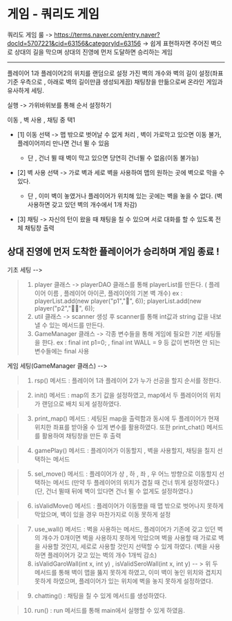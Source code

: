 # 게임 - 쿼리도 게임

쿼리도 게임 룰 -> https://terms.naver.com/entry.naver?docId=5707221&cid=63156&categoryId=63156
-> 쉽게 표현하자면 주어진 벽으로 상대의 길을 막으며 상대의 진영에 먼저 도달하면 승리하는 게임


---------------------------------------------------------------------------------------------------------------------------
플레이어 1과 플레이어2의 위치를 랜덤으로 설정
가진 벽의 개수와 벽의 길이 설정(좌표 기준 우측으로 , 아래로 벽의 길이만큼 생성되게끔)
채팅창을 만듦으로써 온라인 게임과 유사하게 세팅.


실행 -> 
가위바위보를 통해 순서 설정하기

이동 , 벽 사용 , 채팅 중 택1
- [1] 이동 선택 -> 맵 밖으로 벗어날 수 없게 처리 , 벽이 가로막고 있으면 이동 불가, 플레이어끼리 만나면 건너 뛸 수 있음
   * 단 , 건너 뛸 때 벽이 막고 있으면 당연히 건너뛸 수 없음(이동 불가능)
 
- [2] 벽 사용 선택 -> 가로 벽과 세로 벽을 사용하여 맵의 원하는 곳에 벽으로 막을 수 있다.
   * 단 , 이미 벽이 놓였거나 플레이어가 위치해 있는 곳에는 벽을 놓을 수 없다. (벽 사용하면 갖고 있던 벽의 개수에서 1개 차감)
 
- [3] 채팅 -> 자신의 턴이 왔을 때 채팅을 칠 수 있으며 서로 대화를 할 수 있도록 전체 채팅창 출력

상대 진영에 먼저 도착한 플레이어가 승리하며 게임 종료 !
---------------------------------------------------------------------------------------------------------------------------

기초 세팅 -->
> 1. player 클래스 -> playerDAO 클래스를 통해 playerList를 만든다. ( 플레이어 이름 , 플레이어 아이콘, 플레이어의 기본 벽 개수)
  ex : 		playerList.add(new player("p1","🤴", 6));
		      playerList.add(new player("p2","👳‍♂️", 6));
> 2. util 클래스 -> scanner 생성 후 scanner를 통해 int값과 string 값을 내보낼 수 있는 메서드를 만든다.
> 3. GameManager 클래스 -> 각종 변수들을 통해 게임에 필요한 기본 세팅들을 한다.
  ex : final int p1=0; , final int WALL = 9 등 값이 변하면 안 되는 변수들에는 final 사용
    
게임 세팅(GameManager 클래스) -->
> 1. rsp() 메서드 : 플레이어 1과 플레이어 2가 누가 선공을 할지 순서를 정한다.

> 2. init() 메서드 :  map의 초기 값을 설정하였고, map에서 두 플레이어의 위치가 랜덤으로 배치 되게 설정하였다.

> 3. print_map() 메서드 : 세팅된 map을 출력함과 동시에 두 플레이어가 현재 위치한 좌표를 받아올 수 있게 변수를 활용하였다.
                          또한 print_chat() 메서드를 활용하여 채팅창을 만든 후 출력
                          
> 4. gamePlay() 메서드 : 플레이어가 이동할지 , 벽을 사용할지, 채팅을 칠지 선택하는 메서드

> 5. sel_move() 메서드 : 플레이어가 상 , 하 , 좌 , 우 어느 방향으로 이동할지 선택하는 메서드
                        (만약 두 플레이어의 위치가 겹칠 때 건너 뛰게 설정하였다.)
                        (단, 건너 뛸때 뒤에 벽이 있다면 건너 뛸 수 없게도 설정하였다.)

> 6. isValidMove() 메서드 : 플레이어가 이동했을 때 맵 밖으로 벗어나지 못하게 막았으며, 벽이 있을 경우 마찬가지로 이동 못하게 설정

> 7. use_wall() 메서드 : 벽을 사용하는 메서드, 플레이어가 기존에 갖고 있던 벽의 개수가 0개이면 벽을 사용하지 못하게 막았으며
                         벽을 사용할 때 가로로 벽을 사용할 것인지, 세로로 사용할 것인지 선택할 수 있게 하였다. 
                         (벽을 사용하면 플레이어가 갖고 있는 벽의 개수 1개씩 감소)
> 8. isValidGaroWall(int x, int y) , isValidSeroWall(int x, int y)
-- >  위 두 메서드를 통해 벽이 맵을 뚫지 못하게 하였고, 이미 벽이 놓인 위치와 겹치지 못하게 하였으며,
     플레이어가 있는 위치에 벽을 놓지 못하게 설정하였다.

> 9. chatting() : 채팅을 칠 수 있게 메서드를 생성하였다.

> 10. run() : run 메서드를 통해 main에서 실행할 수 있게 하였음.
